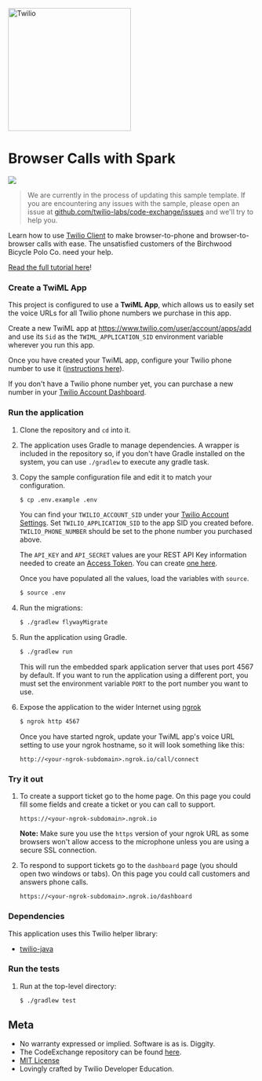 <a href="https://www.twilio.com">
  <img src="https://static0.twilio.com/marketing/bundles/marketing/img/logos/wordmark-red.svg" alt="Twilio" width="250" />
</a>

# Browser Calls with Spark

![](https://github.com/TwilioDevEd/browser-calls-spark/workflows/Java-Gradle/badge.svg)

> We are currently in the process of updating this sample template. If you are encountering any issues with the sample, please open an issue at [github.com/twilio-labs/code-exchange/issues](https://github.com/twilio-labs/code-exchange/issues) and we'll try to help you.

Learn how to use [Twilio Client](https://www.twilio.com/client) to make browser-to-phone and browser-to-browser calls with ease. The unsatisfied customers of the Birchwood Bicycle Polo Co. need your help.

[Read the full tutorial here](https://www.twilio.com/docs/tutorials/walkthrough/browser-calls/java/spark)!

### Create a TwiML App

This project is configured to use a **TwiML App**, which allows us to easily set the voice URLs for all Twilio phone numbers we purchase in this app.

Create a new TwiML app at https://www.twilio.com/user/account/apps/add and use its `Sid` as the `TWIML_APPLICATION_SID` environment variable wherever you run this app.

Once you have created your TwiML app, configure your Twilio phone number to use it ([instructions here](https://www.twilio.com/help/faq/twilio-client/how-do-i-create-a-twiml-app)).

If you don't have a Twilio phone number yet, you can purchase a new number in your [Twilio Account Dashboard](https://www.twilio.com/user/account/phone-numbers/incoming).

### Run the application

1. Clone the repository and `cd` into it.

1. The application uses Gradle to manage dependencies. A wrapper is included in the 
   repository so, if you don't have Gradle installed on the system, you can use `./gradlew` to
   execute any gradle task.

1. Copy the sample configuration file and edit it to match your configuration.

    ```bash
    $ cp .env.example .env
    ```

   You can find your `TWILIO_ACCOUNT_SID` under your
   [Twilio Account Settings](https://www.twilio.com/user/account/settings). Set
   `TWILIO_APPLICATION_SID` to the app SID you created
   before. `TWILIO_PHONE_NUMBER` should be set to the phone number you
   purchased above.

   The `API_KEY` and `API_SECRET` values are your REST API Key information needed
   to create an [Access Token](https://www.twilio.com/docs/iam/access-tokens).
   You can create [one here](https://www.twilio.com/console/project/api-keys).

   Once you have populated all the values, load the variables with `source`.

    ```bash
    $ source .env
    ```

1. Run the migrations:

   ```bash
   $ ./gradlew flywayMigrate
   ```

1. Run the application using Gradle.

   ```bash
   $ ./gradlew run
   ```

   This will run the embedded spark application server that uses port 4567 by default.
   If you want to run the application using a different port, you must set the environment
   variable `PORT` to the port number you want to use.

1. Expose the application to the wider Internet using [ngrok](https://ngrok.com/)

   ```bash
   $ ngrok http 4567
   ```

   Once you have started ngrok, update your TwiML app's voice URL
   setting to use your ngrok hostname, so it will look something like
   this:

   ```
   http://<your-ngrok-subdomain>.ngrok.io/call/connect
   ```

### Try it out

1. To create a support ticket go to the home page.
   On this page you could fill some fields and create a ticket or you can call to support.

   ```
   https://<your-ngrok-subdomain>.ngrok.io
   ```

   __Note:__ Make sure you use the `https` version of your ngrok URL as some
   browsers won't allow access to the microphone unless you are using a secure
   SSL connection.

1. To respond to support tickets go to the `dashboard` page (you should open two windows or tabs).
   On this page you could call customers and answers phone calls.

   ```
   https://<your-ngrok-subdomain>.ngrok.io/dashboard
   ```

### Dependencies

This application uses this Twilio helper library:
* [twilio-java](https://github.com/twilio/twilio-java)

### Run the tests

1. Run at the top-level directory:

   ```bash
   $ ./gradlew test
   ```

## Meta

* No warranty expressed or implied. Software is as is. Diggity.
* The CodeExchange repository can be found [here](https://github.com/twilio-labs/code-exchange/).
* [MIT License](http://www.opensource.org/licenses/mit-license.html)
* Lovingly crafted by Twilio Developer Education.
